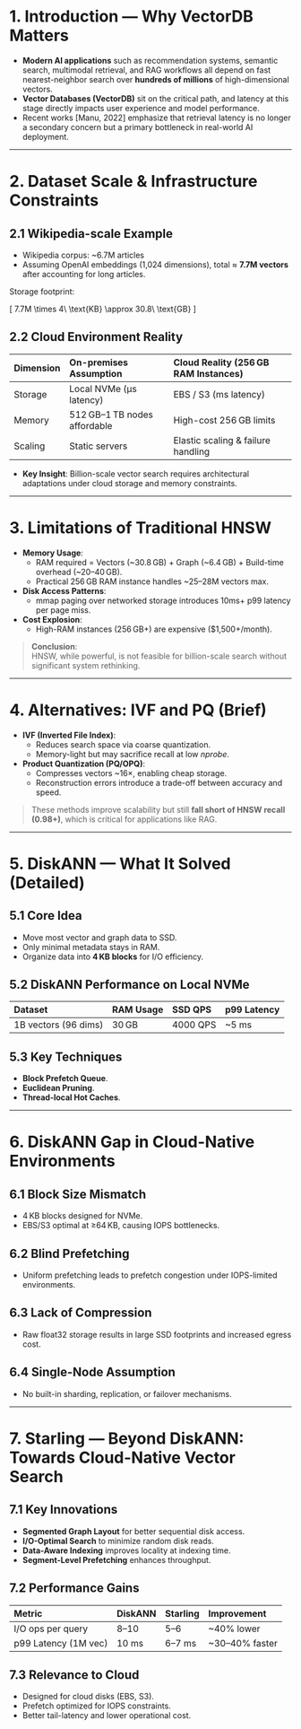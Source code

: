 

# 1. Introduction — Why VectorDB Matters

- **Modern AI applications** such as recommendation systems, semantic search, multimodal retrieval, and RAG workflows all depend on fast nearest-neighbor search over **hundreds of millions** of high-dimensional vectors.
- **Vector Databases (VectorDB)** sit on the critical path, and latency at this stage directly impacts user experience and model performance.
- Recent works [Manu, 2022] emphasize that retrieval latency is no longer a secondary concern but a primary bottleneck in real-world AI deployment.

---

# 2. Dataset Scale & Infrastructure Constraints

## 2.1 Wikipedia-scale Example
- Wikipedia corpus: ~6.7M articles
- Assuming OpenAI embeddings (1,024 dimensions), total ≈ **7.7M vectors** after accounting for long articles.

Storage footprint:

\[
7.7M \times 4\ \text{KB} \approx 30.8\ \text{GB}
\]

## 2.2 Cloud Environment Reality
| Dimension  | On-premises Assumption          | Cloud Reality (256 GB RAM Instances) |
| :--------- | :------------------------------ | :---------------------------------- |
| Storage    | Local NVMe (μs latency)          | EBS / S3 (ms latency)               |
| Memory     | 512 GB–1 TB nodes affordable     | High-cost 256 GB limits              |
| Scaling    | Static servers                   | Elastic scaling & failure handling  |

- **Key Insight**: Billion-scale vector search requires architectural adaptations under cloud storage and memory constraints.

---

# 3. Limitations of Traditional HNSW

- **Memory Usage**:
  - RAM required = Vectors (~30.8 GB) + Graph (~6.4 GB) + Build-time overhead (~20–40 GB).
  - Practical 256 GB RAM instance handles ~25–28M vectors max.
- **Disk Access Patterns**:
  - mmap paging over networked storage introduces 10ms+ p99 latency per page miss.
- **Cost Explosion**:
  - High-RAM instances (256 GB+) are expensive ($1,500+/month).

> **Conclusion**:  
> HNSW, while powerful, is not feasible for billion-scale search without significant system rethinking.

---

# 4. Alternatives: IVF and PQ (Brief)

- **IVF (Inverted File Index)**:
  - Reduces search space via coarse quantization.
  - Memory-light but may sacrifice recall at low *nprobe*.
- **Product Quantization (PQ/OPQ)**:
  - Compresses vectors ~16×, enabling cheap storage.
  - Reconstruction errors introduce a trade-off between accuracy and speed.

> These methods improve scalability but still **fall short of HNSW recall (0.98+)**, which is critical for applications like RAG.

---

# 5. DiskANN — What It Solved (Detailed)

## 5.1 Core Idea
- Move most vector and graph data to SSD.
- Only minimal metadata stays in RAM.
- Organize data into **4 KB blocks** for I/O efficiency.

## 5.2 DiskANN Performance on Local NVMe

| Dataset | RAM Usage | SSD QPS  | p99 Latency |
| :------ | :-------- | :------ | :--------- |
| 1B vectors (96 dims) | 30 GB | 4000 QPS | ~5 ms |

## 5.3 Key Techniques
- **Block Prefetch Queue**.
- **Euclidean Pruning**.
- **Thread-local Hot Caches**.

---

# 6. DiskANN Gap in Cloud-Native Environments

## 6.1 Block Size Mismatch
- 4 KB blocks designed for NVMe.
- EBS/S3 optimal at ≥64 KB, causing IOPS bottlenecks.

## 6.2 Blind Prefetching
- Uniform prefetching leads to prefetch congestion under IOPS-limited environments.

## 6.3 Lack of Compression
- Raw float32 storage results in large SSD footprints and increased egress cost.

## 6.4 Single-Node Assumption
- No built-in sharding, replication, or failover mechanisms.

---

# 7. Starling — Beyond DiskANN: Towards Cloud-Native Vector Search

## 7.1 Key Innovations
- **Segmented Graph Layout** for better sequential disk access.
- **I/O-Optimal Search** to minimize random disk reads.
- **Data-Aware Indexing** improves locality at indexing time.
- **Segment-Level Prefetching** enhances throughput.

## 7.2 Performance Gains

| Metric              | DiskANN | Starling | Improvement |
| :------------------ | :------ | :------- | :---------- |
| I/O ops per query    | 8–10    | 5–6      | ~40% lower  |
| p99 Latency (1M vec) | 10 ms   | 6–7 ms   | ~30–40% faster |

## 7.3 Relevance to Cloud

- Designed for cloud disks (EBS, S3).
- Prefetch optimized for IOPS constraints.
- Better tail-latency and lower operational cost.